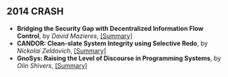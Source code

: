 2014 CRASH
---

- **Bridging the Security Gap with Decentralized Information Flow Control**, by *David Mazieres*, [[Summary]](https://github.com/hxwang/Seminar/blob/master/CRASH-2014-Sep/Bridging-the-Security-Gap-with-Decentralized-Information-Flow-Control.md)
- **CANDOR: Clean-slate System Integrity using Selective Redo**, by *Nickolai Zeldovich*, [[Summary]](https://github.com/hxwang/Seminar/blob/master/CRASH-2014-Sep/CANDOR-Clean-Slate-System-Integrity-using-Selective-Redo.md)
- **GnoSys: Raising the Level of Discourse in Programming Systems**, by *Olin Shivers*, [[Summary]](https://github.com/hxwang/Seminar/blob/master/CRASH-2014-Sep/GnoSys_Raising-the-Level-of-Discourse-in-Programming-Systems.md)
